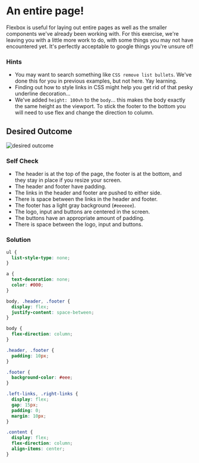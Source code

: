 # An entire page!

Flexbox is useful for laying out entire pages as well as the smaller components we've already been working with. For this exercise, we're leaving you with a little more work to do, with some things you may not have encountered yet. It's perfectly acceptable to google things you're unsure of!

### Hints
- You may want to search something like `CSS remove list bullets`.  We've done this for you in previous examples, but not here. Yay learning.
- Finding out how to style links in CSS might help you get rid of that pesky underline decoration...
- We've added `height: 100vh` to the `body`... this makes the body exactly the same height as the viewport. To stick the footer to the bottom you will need to use flex and change the direction to column.

## Desired Outcome
![desired outcome](./desired-outcome.png)

### Self Check

- The header is at the top of the page, the footer is at the bottom, and they stay in place if you resize your screen.
- The header and footer have padding.
- The links in the header and footer are pushed to either side.
- There is space between the links in the header and footer.
- The footer has a light gray background (`#eeeeee`).
- The logo, input and buttons are centered in the screen.
- The buttons have an appropriate amount of padding.
- There is space between the logo, input and buttons.

### Solution

```css
ul {
  list-style-type: none;
}

a {
  text-decoration: none;
  color: #000;
}

body, .header, .footer {
  display: flex;
  justify-content: space-between;
}

body {
  flex-direction: column;
}

.header, .footer {
  padding: 10px;
}

.footer {
  background-color: #eee;
}

.left-links, .right-links {
  display: flex;
  gap: 15px;
  padding: 0;
  margin: 10px;
}

.content {
  display: flex;
  flex-direction: column;
  align-items: center;
}
```

